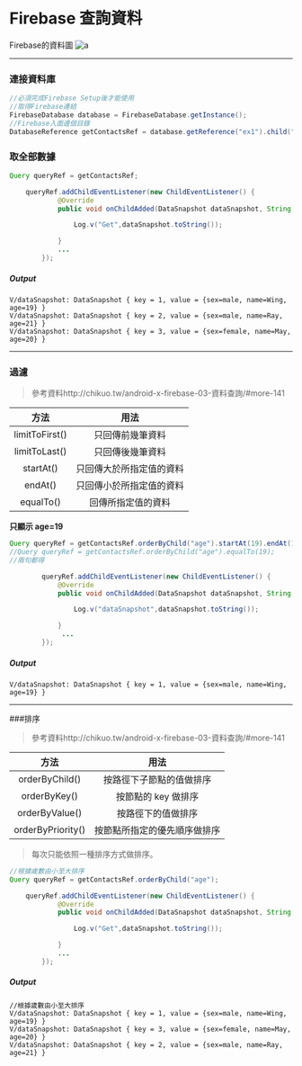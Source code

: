 # Firebase 查詢資料

Firebase的資料圖
![a](https://lh3.googleusercontent.com/-uHYvxLC3zE4/WUSyGvjfSsI/AAAAAAAAO_A/smsCSXwFJwI5at8_whNvjQmvgCXGalKuwCHMYCw/I/a.png)
 


-------

### 連接資料庫

```java
//必須完成Firebase Setup後才能使用
//取得Firebase連結
FirebaseDatabase database = FirebaseDatabase.getInstance();
//Firebase入面邊個目錄
DatabaseReference getContactsRef = database.getReference("ex1").child("Contacts");

```

### 取全部數據


```java
Query queryRef = getContactsRef;

    queryRef.addChildEventListener(new ChildEventListener() {
            @Override
            public void onChildAdded(DataSnapshot dataSnapshot, String s) {

                Log.v("Get",dataSnapshot.toString());

            }
            ...
        });

```
##### Output


```
V/dataSnapshot: DataSnapshot { key = 1, value = {sex=male, name=Wing, age=19} }
V/dataSnapshot: DataSnapshot { key = 2, value = {sex=male, name=Ray, age=21} }
V/dataSnapshot: DataSnapshot { key = 3, value = {sex=female, name=May, age=20} }
```


-------


### 過濾
>參考資料http://chikuo.tw/android-x-firebase-03-資料查詢/#more-141

| 方法 | 用法 |
| :-: | :-: |
| limitToFirst() | 只回傳前幾筆資料 |
| limitToLast() | 只回傳後幾筆資料 |
| startAt() | 只回傳大於所指定值的資料 |
| endAt() | 只回傳小於所指定值的資料 |
| equalTo() | 回傳所指定值的資料 |



**只顯示 age=19**

```java
Query queryRef = getContactsRef.orderByChild("age").startAt(19).endAt(19);
//Query queryRef = getContactsRef.orderByChild("age").equalTo(19);
//兩句都得

        queryRef.addChildEventListener(new ChildEventListener() {
            @Override
            public void onChildAdded(DataSnapshot dataSnapshot, String s) {

                Log.v("dataSnapshot",dataSnapshot.toString());

            }
             ...
        });

```
##### Output

```
V/dataSnapshot: DataSnapshot { key = 1, value = {sex=male, name=Wing, age=19} }
```

-------




###排序
> 參考資料http://chikuo.tw/android-x-firebase-03-資料查詢/#more-141

| 方法 | 用法 |
| :-: | :-: |
| orderByChild() | 按路徑下子節點的值做排序 |
| orderByKey() | 按節點的 key 做排序 |
| orderByValue() | 按路徑下的值做排序 |
| orderByPriority() | 按節點所指定的優先順序做排序 |
>每次只能依照一種排序方式做排序。



```java
//根據歲數由小至大排序
Query queryRef = getContactsRef.orderByChild("age");

    queryRef.addChildEventListener(new ChildEventListener() {
            @Override
            public void onChildAdded(DataSnapshot dataSnapshot, String s) {

                Log.v("Get",dataSnapshot.toString());

            }
            ...
        });

```
##### Output

```
//根據歲數由小至大排序
V/dataSnapshot: DataSnapshot { key = 1, value = {sex=male, name=Wing, age=19} }
V/dataSnapshot: DataSnapshot { key = 3, value = {sex=female, name=May, age=20} }
V/dataSnapshot: DataSnapshot { key = 2, value = {sex=male, name=Ray, age=21} }
```






